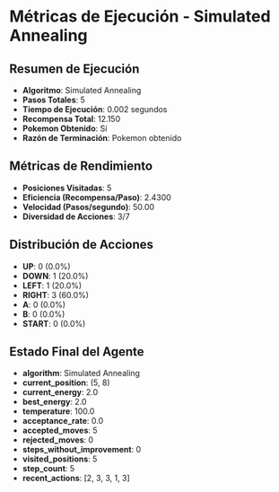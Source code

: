 # Métricas de Ejecución - Simulated Annealing

## Resumen de Ejecución
- **Algoritmo**: Simulated Annealing
- **Pasos Totales**: 5
- **Tiempo de Ejecución**: 0.002 segundos
- **Recompensa Total**: 12.150
- **Pokemon Obtenido**: Sí
- **Razón de Terminación**: Pokemon obtenido

## Métricas de Rendimiento
- **Posiciones Visitadas**: 5
- **Eficiencia (Recompensa/Paso)**: 2.4300
- **Velocidad (Pasos/segundo)**: 50.00
- **Diversidad de Acciones**: 3/7

## Distribución de Acciones
- **UP**: 0 (0.0%)
- **DOWN**: 1 (20.0%)
- **LEFT**: 1 (20.0%)
- **RIGHT**: 3 (60.0%)
- **A**: 0 (0.0%)
- **B**: 0 (0.0%)
- **START**: 0 (0.0%)

## Estado Final del Agente
- **algorithm**: Simulated Annealing
- **current_position**: (5, 8)
- **current_energy**: 2.0
- **best_energy**: 2.0
- **temperature**: 100.0
- **acceptance_rate**: 0.0
- **accepted_moves**: 5
- **rejected_moves**: 0
- **steps_without_improvement**: 0
- **visited_positions**: 5
- **step_count**: 5
- **recent_actions**: [2, 3, 3, 1, 3]

